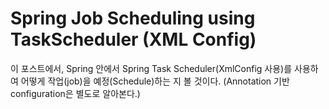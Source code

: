 Spring Job Scheduling using TaskScheduler (XML Config)
=====================================================
이 포스트에서, Spring 안에서 Spring Task Scheduler(XmlConfig 사용)를 사용하여 어떻게 작업(job)을 예정(Schedule)하는 지 볼 것이다.
(Annotation 기반 configuration은 별도로 알아본다.) 
